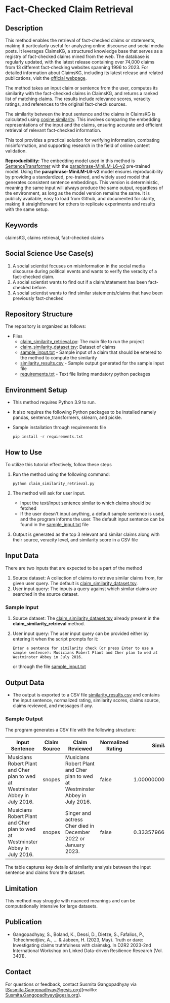 # Fact-Checked Claim Retrieval

## Description


This method enables the retrieval of fact-checked claims or statements, making it particularly useful for analyzing online discourse and social media posts. It leverages ClaimsKG, a structured knowledge base that serves as a registry of fact-checked claims mined from the web. The database is regularly updated, with the latest release containing over 74,000 claims from 13 different fact-checking websites spanning 1996 to 2023. For detailed information about ClaimsKG, including its latest release and related publications, visit the [official webpage](https://data.gesis.org/claimskg/).

The method takes an input claim or sentence from the user, computes its similarity with the fact-checked claims in ClaimsKG, and returns a ranked list of matching claims. The results include relevance scores, veracity ratings, and references to the original fact-check sources.

The similarity between the input sentence and the claims in ClaimsKG is calculated using [cosine similarity](https://en.wikipedia.org/wiki/Cosine_similarity). This involves comparing the embedding representations of the input and the claims, ensuring accurate and efficient retrieval of relevant fact-checked information.

This tool provides a practical solution for verifying information, combating misinformation, and supporting research in the field of online content validation.

**Reproducibility:** The embedding model used in this method is [SentenceTransformer](https://github.com/UKPLab/sentence-transformers) with the [paraphrase-MiniLM-L6-v2](https://www.sbert.net/docs/sentence_transformer/pretrained_models.html) pre-trained model.
Using the **paraphrase-MiniLM-L6-v2** model ensures reproducibility by providing a standardized, pre-trained, and widely used model that generates consistent sentence embeddings. This version is deterministic, meaning the same input will always produce the same output, regardless of the environment, as long as the model version remains the same. It is publicly available, easy to load from Github, and documented for clarity, making it straightforward for others to replicate experiments and results with the same setup.

## Keywords
claimsKG, claims retrieval, fact-checked claims

## Social Science Use Case(s)

1. A social scientist focuses on misinformation in the social media discourse during political events and wants to verify the veracity of a fact-checked claim.
2. A social scientist wants to find out if a claim/statement has been fact-checked before.
3. A social scientist wants to find similar statements/claims that have been previously fact-checked


## Repository Structure
The repository is organized as follows: 

* Files
  - [claim_similarity_retrieval.py](https://github.com/BDA-KTS/claim_similarity_retrieval/blob/main/claim_similarity_retrieval.py): The main file to run the project
  - [claim_similarity_dataset.tsv](https://github.com/BDA-KTS/claim_similarity_retrieval/blob/main/claim_similarity_dataset.tsv): Dataset of claims
  - [sample_input.txt](https://github.com/BDA-KTS/claim_similarity_retrieval/blob/main/sample_input.txt) - Sample input of a claim that should be entered to the method to compute the similarity
  - [similarity_results.csv](https://github.com/BDA-KTS/claim_similarity_retrieval/blob/main/similarity_results.csv) - Sample output generated for the sample input file
  - [requirements.txt](https://github.com/BDA-KTS/claim_similarity_retrieval/blob/main/requirements.txt) - Text file listing mandatory python packages


 

## Environment Setup
 - This method requires Python 3.9 to run.
 - It also requires the following Python packages to be installed namely pandas, sentence_transformers, sklearn, and pickle.
 - Sample installation through requirements file
   
    `pip install -r requirements.txt`


  

## How to Use
To utilize this tutorial effectively, follow these steps
1. Run the method using the following command: 
   
   `python claim_similarity_retrieval.py`
   
2. The method will ask for user input.
     - Input the text/input sentence similar to which claims should be fetched
     - If the user doesn't input anything, a default sample sentence is used, and the program informs the user. The default input sentence can be found in the [sample_input.txt](https://github.com/BDA-KTS/claim_similarity_retrieval/blob/main/sample_input.txt) file

   
3. Output is generated as the top 3 relevant and similar claims along with their source, veracity level, and similarity score in a CSV file

## Input Data 
There are two inputs that are expected to be a part of the method
1. Source dataset: A collection of claims to retrieve similar claims from, for given user query. The default is [claim_similarity_dataset.tsv](https://github.com/BDA-KTS/claim_similarity_retrieval/blob/main/claim_similarity_dataset.tsv). 
2. User input query: The inputs a query against which similar claims are searched in the source dataset.
   
### Sample Input 
1. Source dataset: The [claim_similarity_dataset.tsv](https://github.com/BDA-KTS/claim_similarity_retrieval/blob/main/claim_similarity_dataset.tsv) already present in the **claim_similarity_retrieval** method. 
2. User input query: The user input query can be provided either by entering it when the script prompts for it:
   
    `Enter a sentence for similarity check (or press Enter to use a sample sentence): Musicians Robert Plant and Cher plan to wed at Westminster Abbey in July 2016.`
   
   or through the file [sample_input.txt](https://github.com/BDA-KTS/claim_similarity_retrieval/blob/main/sample_input.txt)

## Output Data 
* The output is exported to a CSV file [similarity_results.csv](https://github.com/BDA-KTS/claim_similarity_retrieval/blob/main/similarity_results.csv) and contains the input sentence, normalized rating, similarity scores, claims source, claims reviewed, and messages if any.
  
### Sample Output

The program generates a CSV file with the following structure:

| **Input Sentence**                                                   | **Claim Source** | **Claim Reviewed**                                                              | **Normalized Rating** | **Similarity**      | **Message** |
|-----------------------------------------------------------------------|------------------|----------------------------------------------------------------------------------|------------------------|---------------------|--------------|
| Musicians Robert Plant and Cher plan to wed at Westminster Abbey in July 2016. | snopes           | Musicians Robert Plant and Cher plan to wed at Westminster Abbey in July 2016.   | false                 | 1.0000000000000007  |              |
| Musicians Robert Plant and Cher plan to wed at Westminster Abbey in July 2016. | snopes           | Singer and actress Cher died in December 2022 or January 2023.                  | false                 | 0.33357966160385355 |              |

The table captures key details of similarity analysis between the input sentence and claims from the dataset.
               
## Limitation
This method may struggle with nuanced meanings and can be computationally intensive for large datasets. 

## Publication
- Gangopadhyay, S., Boland, K., Dessí, D., Dietze, S., Fafalios, P., Tchechmedjiev, A., ... & Jabeen, H. (2023, May). Truth or dare: Investigating claims truthfulness with claimskg. In D2R2 2023-2nd International Workshop on Linked Data-driven Resilience Research (Vol. 3401).

## Contact
For questions or feedback, contact Susmita Gangopadhyay via [Susmita.Gangopadhyay@gesis.org](mailto: Susmita.Gangopadhyay@gesis.org).


